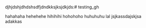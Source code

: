 djhjdshjdhdshsdfjdndkksjksjdkjds:# testing_gh

hahahaha
hehehehe
hihihihi
hohohoho
huhuhuhu
lal
jsjkassdajskjsa
adakkas
